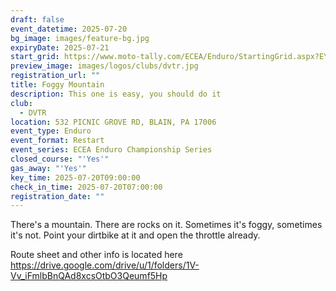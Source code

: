 ```yaml
---
draft: false
event_datetime: 2025-07-20
bg_image: images/feature-bg.jpg
expiryDate: 2025-07-21
start_grid: https://www.moto-tally.com/ECEA/Enduro/StartingGrid.aspx?EY=2024&EID=9
preview_image: images/logos/clubs/dvtr.jpg
registration_url: ""
title: Foggy Mountain
description: This one is easy, you should do it
club:
  - DVTR
location: 532 PICNIC GROVE RD, BLAIN, PA 17006
event_type: Enduro
event_format: Restart
event_series: ECEA Enduro Championship Series
closed_course: "'Yes'"
gas_away: "'Yes'"
key_time: 2025-07-20T09:00:00
check_in_time: 2025-07-20T07:00:00
registration_date: ""
---
```

There's a mountain. There are rocks on it. Sometimes it's foggy, sometimes it's not. Point your dirtbike at it and open the throttle already.

Route sheet and other info is located here https://drive.google.com/drive/u/1/folders/1V-Vv_iFmlbBnQAd8xcsOtbO3Qeumf5Hp
